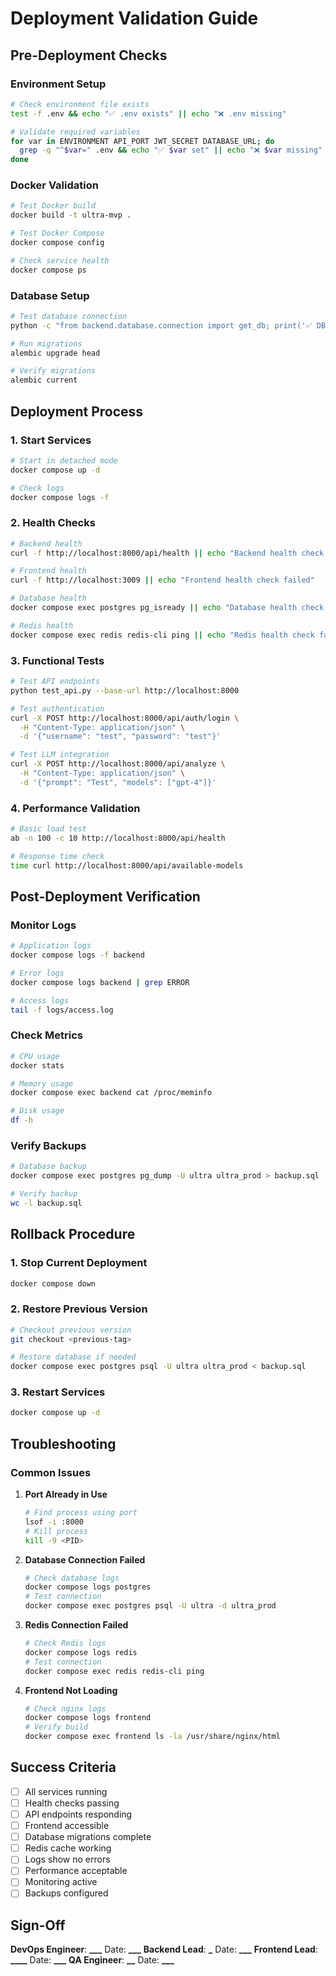 # Deployment Validation Guide

## Pre-Deployment Checks

### Environment Setup

```bash
# Check environment file exists
test -f .env && echo "✅ .env exists" || echo "❌ .env missing"

# Validate required variables
for var in ENVIRONMENT API_PORT JWT_SECRET DATABASE_URL; do
  grep -q "^$var=" .env && echo "✅ $var set" || echo "❌ $var missing"
done
```

### Docker Validation

```bash
# Test Docker build
docker build -t ultra-mvp .

# Test Docker Compose
docker compose config

# Check service health
docker compose ps
```

### Database Setup

```bash
# Test database connection
python -c "from backend.database.connection import get_db; print('✅ DB connection OK')"

# Run migrations
alembic upgrade head

# Verify migrations
alembic current
```

## Deployment Process

### 1. Start Services

```bash
# Start in detached mode
docker compose up -d

# Check logs
docker compose logs -f
```

### 2. Health Checks

```bash
# Backend health
curl -f http://localhost:8000/api/health || echo "Backend health check failed"

# Frontend health
curl -f http://localhost:3009 || echo "Frontend health check failed"

# Database health
docker compose exec postgres pg_isready || echo "Database health check failed"

# Redis health
docker compose exec redis redis-cli ping || echo "Redis health check failed"
```

### 3. Functional Tests

```bash
# Test API endpoints
python test_api.py --base-url http://localhost:8000

# Test authentication
curl -X POST http://localhost:8000/api/auth/login \
  -H "Content-Type: application/json" \
  -d '{"username": "test", "password": "test"}'

# Test LLM integration
curl -X POST http://localhost:8000/api/analyze \
  -H "Content-Type: application/json" \
  -d '{"prompt": "Test", "models": ["gpt-4"]}'
```

### 4. Performance Validation

```bash
# Basic load test
ab -n 100 -c 10 http://localhost:8000/api/health

# Response time check
time curl http://localhost:8000/api/available-models
```

## Post-Deployment Verification

### Monitor Logs

```bash
# Application logs
docker compose logs -f backend

# Error logs
docker compose logs backend | grep ERROR

# Access logs
tail -f logs/access.log
```

### Check Metrics

```bash
# CPU usage
docker stats

# Memory usage
docker compose exec backend cat /proc/meminfo

# Disk usage
df -h
```

### Verify Backups

```bash
# Database backup
docker compose exec postgres pg_dump -U ultra ultra_prod > backup.sql

# Verify backup
wc -l backup.sql
```

## Rollback Procedure

### 1. Stop Current Deployment

```bash
docker compose down
```

### 2. Restore Previous Version

```bash
# Checkout previous version
git checkout <previous-tag>

# Restore database if needed
docker compose exec postgres psql -U ultra ultra_prod < backup.sql
```

### 3. Restart Services

```bash
docker compose up -d
```

## Troubleshooting

### Common Issues

1. **Port Already in Use**

   ```bash
   # Find process using port
   lsof -i :8000
   # Kill process
   kill -9 <PID>
   ```

2. **Database Connection Failed**

   ```bash
   # Check database logs
   docker compose logs postgres
   # Test connection
   docker compose exec postgres psql -U ultra -d ultra_prod
   ```

3. **Redis Connection Failed**

   ```bash
   # Check Redis logs
   docker compose logs redis
   # Test connection
   docker compose exec redis redis-cli ping
   ```

4. **Frontend Not Loading**
   ```bash
   # Check nginx logs
   docker compose logs frontend
   # Verify build
   docker compose exec frontend ls -la /usr/share/nginx/html
   ```

## Success Criteria

- [ ] All services running
- [ ] Health checks passing
- [ ] API endpoints responding
- [ ] Frontend accessible
- [ ] Database migrations complete
- [ ] Redis cache working
- [ ] Logs show no errors
- [ ] Performance acceptable
- [ ] Monitoring active
- [ ] Backups configured

## Sign-Off

**DevOps Engineer**: ******\_\_\_****** Date: ****\_\_\_****
**Backend Lead**: ********\_******** Date: ****\_\_\_****
**Frontend Lead**: ******\_\_\_\_****** Date: ****\_\_\_****
**QA Engineer**: ********\_\_******** Date: ****\_\_\_****
